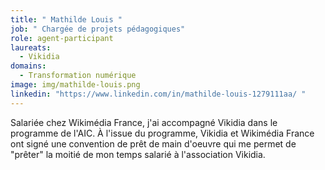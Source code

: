 ```yaml
---
title: " Mathilde Louis "
job: " Chargée de projets pédagogiques"
role: agent-participant
laureats:
  - Vikidia
domains:
  - Transformation numérique
image: img/mathilde-louis.png
linkedin: "https://www.linkedin.com/in/mathilde-louis-1279111aa/ "
---
```

Salariée chez Wikimédia France, j'ai accompagné Vikidia dans le programme de l'AIC. À l'issue du programme, Vikidia et Wikimédia France ont signé une convention de prêt de main d'oeuvre qui me permet de "prêter" la moitié de mon temps salarié à l'association Vikidia.